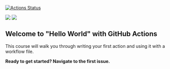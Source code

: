 [![Actions Status](https://github.com/atableman/hello-github-actions/workflows/A%20workflow%20for%20my%20Hello%20World/badge.svg)](https://github.com/{atableman}/{hello-github-actions}/actions)

![](https://github.com/actions/hello-world/workflows/.github/workflows/main.yml/badge.svg)
![](https://img.shields.io/badge/left-right-f39f37)
## Welcome to "Hello World" with GitHub Actions

This course will walk you through writing your first action and using it with a workflow file. 

**Ready to get started? Navigate to the first issue.**
